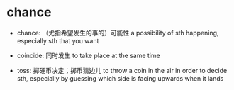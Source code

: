 # chance

- chance: （尤指希望发生的事的）可能性 a possibility of sth happening, especially sth that you want

- coincide: 同时发生 to take place at the same time

- toss: 掷硬币决定；掷币猜边儿 to throw a coin in the air in order to decide sth, especially by guessing which side is facing upwards when it lands

